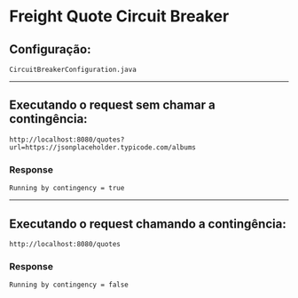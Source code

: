 # Freight Quote Circuit Breaker

## Configuração:
```
CircuitBreakerConfiguration.java
```

---

## Executando o request sem chamar a contingência:

```
http://localhost:8080/quotes?url=https://jsonplaceholder.typicode.com/albums
```
### Response
```
Running by contingency = true
```

---

## Executando o request chamando a contingência:

```
http://localhost:8080/quotes
```

### Response
```
Running by contingency = false
```